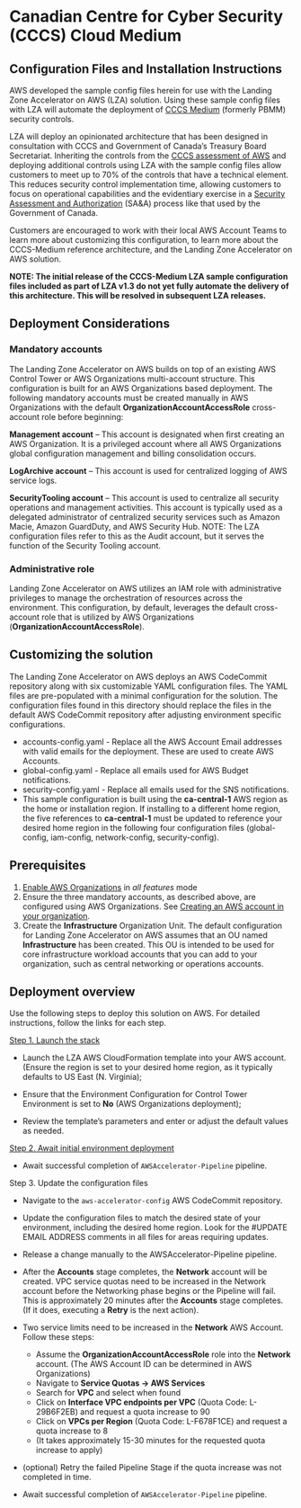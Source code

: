 # Canadian Centre for Cyber Security (CCCS) Cloud Medium

## Configuration Files and Installation Instructions

AWS developed the sample config files herein for use with the Landing Zone Accelerator on AWS (LZA) solution. Using these sample config files with LZA will automate the deployment of [CCCS Medium](https://www.canada.ca/en/government/system/digital-government/digital-government-innovations/cloud-services/government-canada-security-control-profile-cloud-based-it-services.html) (formerly PBMM) security controls.

LZA will deploy an opinionated architecture that has been designed in consultation with CCCS and Government of Canada’s Treasury Board Secretariat. Inheriting the controls from the [CCCS assessment of AWS](https://aws.amazon.com/compliance/services-in-scope/CCCS/) and deploying additional controls using LZA with the sample config files allow customers to meet up to 70% of the controls that have a technical element. This reduces security control implementation time, allowing customers to focus on operational capabilities and the evidentiary exercise in a [Security Assessment and Authorization](https://www.cyber.gc.ca/en/guidance/guidance-cloud-security-assessment-and-authorization-itsp50105) (SA&A) process like that used by the Government of Canada.

Customers are encouraged to work with their local AWS Account Teams to learn more about customizing this configuration, to learn more about the CCCS-Medium reference architecture, and the Landing Zone Accelerator on AWS solution.

**NOTE: The initial release of the CCCS-Medium LZA sample configuration files included as part of LZA v1.3 do not yet fully automate the delivery of this architecture. This will be resolved in subsequent LZA releases.**

## Deployment Considerations

### Mandatory accounts

The Landing Zone Accelerator on AWS builds on top of an existing AWS Control Tower or AWS Organizations multi-account structure. This configuration is built for an AWS Organizations based deployment. The following mandatory accounts must be created manually in AWS Organizations with the default **OrganizationAccountAccessRole** cross-account role before beginning:

**Management account** – This account is designated when first creating an AWS Organization. It is a privileged account where all AWS Organizations global configuration management and billing consolidation occurs.

**LogArchive account** – This account is used for centralized logging of AWS service logs.

**SecurityTooling account** – This account is used to centralize all security operations and management activities. This account is typically used as a delegated administrator of centralized security services such as Amazon Macie, Amazon GuardDuty, and AWS Security Hub. NOTE: The LZA configuration files refer to this as the Audit account, but it serves the function of the Security Tooling account.

### Administrative role

Landing Zone Accelerator on AWS utilizes an IAM role with administrative privileges to manage the orchestration of resources across the environment. This configuration, by default, leverages the default cross-account role that is utilized by AWS Organizations (**OrganizationAccountAccessRole**).

## Customizing the solution

The Landing Zone Accelerator on AWS deploys an AWS CodeCommit repository along with six customizable YAML configuration files. The YAML files are pre-populated with a minimal configuration for the solution. The configuration files found in this directory should replace the files in the default AWS CodeCommit repository after adjusting environment specific configurations.

- accounts-config.yaml - Replace all the AWS Account Email addresses with valid emails for the deployment. These are used to create AWS Accounts.
- global-config.yaml - Replace all emails used for AWS Budget notifications.
- security-config.yaml - Replace all emails used for the SNS notifications.
- This sample configuration is built using the **ca-central-1** AWS region as the home or installation region. If installing to a different home region, the five references to **ca-central-1** must be updated to reference your desired home region in the following four configuration files (global-config, iam-config, network-config, security-config).

## Prerequisites

1. [Enable AWS Organizations](https://docs.aws.amazon.com/organizations/latest/userguide/orgs_manage_org_create.html) in _all features_ mode
2. Ensure the three mandatory accounts, as described above, are configured using AWS Organizations. See [Creating an AWS account in your organization](https://docs.aws.amazon.com/organizations/latest/userguide/orgs_manage_accounts_create.html).
3. Create the **Infrastructure** Organization Unit. The default configuration for Landing Zone Accelerator on AWS assumes that an OU named **Infrastructure** has been created. This OU is intended to be used for core infrastructure workload accounts that you can add to your organization, such as central networking or operations accounts.

## Deployment overview

Use the following steps to deploy this solution on AWS. For detailed instructions, follow the links for each step.

[Step 1. Launch the stack](https://docs.aws.amazon.com/solutions/latest/landing-zone-accelerator-on-aws/step-1.-launch-the-stack.html)

- Launch the LZA AWS CloudFormation template into your AWS account. (Ensure the region is set to your desired home region, as it typically defaults to US East (N. Virginia);
- Ensure that the Environment Configuration for Control Tower Environment is set to **No** (AWS Organizations deployment);

- Review the template’s parameters and enter or adjust the default values as needed.

[Step 2. Await initial environment deployment](https://docs.aws.amazon.com/solutions/latest/landing-zone-accelerator-on-aws/step-2.-await-initial-environment-deployment.html)

- Await successful completion of `AWSAccelerator-Pipeline` pipeline.

Step 3. Update the configuration files

- Navigate to the `aws-accelerator-config` AWS CodeCommit repository.

- Update the configuration files to match the desired state of your environment, including the desired home region. Look for the #UPDATE EMAIL ADDRESS comments in all files for areas requiring updates.
- Release a change manually to the AWSAccelerator-Pipeline pipeline.
- After the **Accounts** stage completes, the **Network** account will be created. VPC service quotas need to be increased in the Network account before the Networking phase begins or the Pipeline will fail. This is approximately 20 minutes after the **Accounts** stage completes. (If it does, executing a **Retry** is the next action).

- Two service limits need to be increased in the **Network** AWS Account. Follow these steps:
  - Assume the **OrganizationAccountAccessRole** role into the **Network** account. (The AWS Account ID can be determined in AWS Organizations)
  - Navigate to **Service Quotas → AWS Services**
  - Search for **VPC** and select when found
  - Click on **Interface VPC endpoints per VPC** (Quota Code: L-29B6F2EB) and request a quota increase to 90
  - Click on **VPCs per Region** (Quota Code: L-F678F1CE) and request a quota increase to 8
  - (It takes approximately 15-30 minutes for the requested quota increase to apply)
- (optional) Retry the failed Pipeline Stage if the quota increase was not completed in time.
- Await successful completion of `AWSAccelerator-Pipeline` pipeline.
